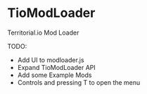 # TioModLoader
Territorial.io Mod Loader

TODO:
* Add UI to modloader.js
* Expand TioModLoader API
* Add some Example Mods
* Controls and pressing T to open the menu
